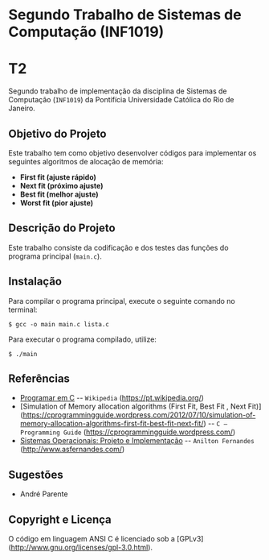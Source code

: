 Segundo Trabalho de Sistemas de Computação (INF1019)
=============
# T2 #
Segundo trabalho de implementação da disciplina de Sistemas de Computação (`INF1019`) da Pontifícia Universidade Católica do Rio de Janeiro.

## Objetivo do Projeto ##
Este trabalho tem como objetivo desenvolver códigos para implementar os seguintes algoritmos de alocação de memória: 
- **First fit (ajuste rápido)**
- **Next fit (próximo ajuste)**
- **Best fit (melhor ajuste)**
- **Worst fit (pior ajuste)**

## Descrição do Projeto ##
Este trabalho consiste da codificação e dos testes das funções do programa principal (`main.c`).

## Instalação ##
Para compilar o programa principal, execute o seguinte comando no terminal: 

```
$ gcc -o main main.c lista.c
```

Para executar o programa compilado, utilize:

```
$ ./main
```

## Referências ##

* [Programar em C](https://pt.wikibooks.org/wiki/Programar_em_C) -- `Wikipedia` (https://pt.wikipedia.org/)
* [Simulation of Memory allocation algorithms (First Fit, Best Fit , Next Fit)] (https://cprogrammingguide.wordpress.com/2012/07/10/simulation-of-memory-allocation-algorithms-first-fit-best-fit-next-fit/) -- `C – Programming Guide` (https://cprogrammingguide.wordpress.com/) 
* [Sistemas Operacionais: Projeto e Implementação](http://www.asfernandes.com/files/SistemasOperacionais_-_Tanenbaum_-_2Ed.pdf) -- `Anilton Fernandes` (http://www.asfernandes.com/)

## Sugestões ##
* André Parente

## Copyright e Licença ##
O código em linguagem ANSI C é licenciado sob a [GPLv3] (http://www.gnu.org/licenses/gpl-3.0.html).

